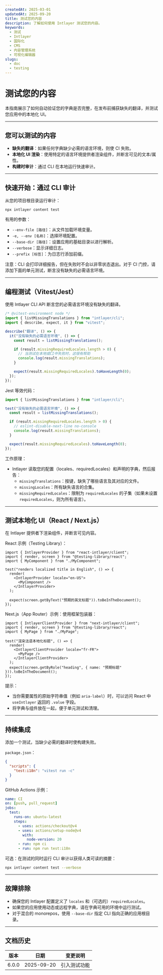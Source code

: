 ```yaml
---
createdAt: 2025-03-01
updatedAt: 2025-09-20
title: 测试您的内容
description: 了解如何使用 Intlayer 测试您的内容。
keywords:
  - 测试
  - Intlayer
  - 国际化
  - CMS
  - 内容管理系统
  - 可视化编辑器
slugs:
  - doc
  - testing
---
```


# 测试您的内容

本指南展示了如何自动验证您的字典是否完整，在发布前捕获缺失的翻译，并测试您应用中的本地化 UI。

---

## 您可以测试的内容

- **缺失的翻译**：如果任何字典缺少必需的语言环境，则使 CI 失败。
- **本地化 UI 渲染**：使用特定的语言环境提供者渲染组件，并断言可见的文本/属性。
- **构建时审计**：通过 CLI 在本地运行快速审计。

---

## 快速开始：通过 CLI 审计

从您的项目根目录运行审计：

```bash
npx intlayer content test
```

有用的参数：

- `--env-file [路径]`：从文件加载环境变量。
- `-e, --env [名称]`：选择环境配置。
- `--base-dir [路径]`：设置应用的基础目录以进行解析。
- `--verbose`：显示详细日志。
- `--prefix [标签]`：为日志行添加前缀。

注意：CLI 会打印详细报告，但在失败时不会以非零状态退出。对于 CI 门控，请添加下面的单元测试，断言没有缺失的必需语言环境。

---

## 编程测试（Vitest/Jest）

使用 Intlayer CLI API 断言您的必需语言环境没有缺失的翻译。

```ts
/* @vitest-environment node */
import { listMissingTranslations } from "intlayer/cli";
import { describe, expect, it } from "vitest";

describe("翻译", () => {
  it("没有缺失的必需语言环境", () => {
    const result = listMissingTranslations();

    if (result.missingRequiredLocales.length > 0) {
      // 当测试在本地或CI中失败时，这很有帮助
      console.log(result.missingTranslations);
    }

    expect(result.missingRequiredLocales).toHaveLength(0);
  });
});
```

Jest 等效代码：

```ts
import { listMissingTranslations } from "intlayer/cli";

test("没有缺失的必需语言环境", () => {
  const result = listMissingTranslations();

  if (result.missingRequiredLocales.length > 0) {
    // eslint-disable-next-line no-console
    console.log(result.missingTranslations);
  }

  expect(result.missingRequiredLocales).toHaveLength(0);
});
```

工作原理：

- Intlayer 读取您的配置（locales、requiredLocales）和声明的字典，然后报告：
  - `missingTranslations`：按键，缺失了哪些语言及其对应的文件。
  - `missingLocales`：所有缺失语言的合集。
  - `missingRequiredLocales`：限制为 `requiredLocales` 的子集（如果未设置 `requiredLocales`，则为所有语言）。

---

## 测试本地化 UI（React / Next.js）

在 Intlayer 提供者下渲染组件，并断言可见内容。

React 示例（Testing Library）：

```tsx
import { IntlayerProvider } from "react-intlayer/client";
import { render, screen } from "@testing-library/react";
import { MyComponent } from "./MyComponent";

test("renders localized title in English", () => {
  render(
    <IntlayerProvider locale="en-US">
      <MyComponent />
    </IntlayerProvider>
  );

  expect(screen.getByText("预期的英文标题")).toBeInTheDocument();
});
```

Next.js（App Router）示例：使用框架包装器：

```tsx
import { IntlayerClientProvider } from "next-intlayer/client";
import { render, screen } from "@testing-library/react";
import { MyPage } from "./MyPage";

test("渲染法语本地化标题", () => {
  render(
    <IntlayerClientProvider locale="fr-FR">
      <MyPage />
    </IntlayerClientProvider>
  );
  expect(screen.getByRole("heading", { name: "预期标题" })).toBeInTheDocument();
});
```

提示：

- 当你需要属性的原始字符串值（例如 `aria-label`）时，可以访问 React 中 `useIntlayer` 返回的 `.value` 字段。
- 将字典与组件放在一起，便于单元测试和清理。

---

## 持续集成

添加一个测试，当缺少必需的翻译时使构建失败。

`package.json`：

```json
{
  "scripts": {
    "test:i18n": "vitest run -c"
  }
}
```

GitHub Actions 示例：

```yaml
name: CI
on: [push, pull_request]
jobs:
  test:
    runs-on: ubuntu-latest
    steps:
      - uses: actions/checkout@v4
      - uses: actions/setup-node@v4
        with:
          node-version: 20
      - run: npm ci
      - run: npm run test:i18n
```

可选：在测试的同时运行 CLI 审计以获得人类可读的摘要：

```bash
npx intlayer content test --verbose
```

---

## 故障排除

- 确保您的 Intlayer 配置定义了 `locales` 和（可选的）`requiredLocales`。
- 如果您的应用使用动态或远程字典，请在字典可用的环境中运行测试。
- 对于混合的 monorepos，使用 `--base-dir` 指定 CLI 指向正确的应用根目录。

---

## 文档历史

| 版本  | 日期       | 变更说明     |
| ----- | ---------- | ------------ |
| 6.0.0 | 2025-09-20 | 引入测试功能 |
